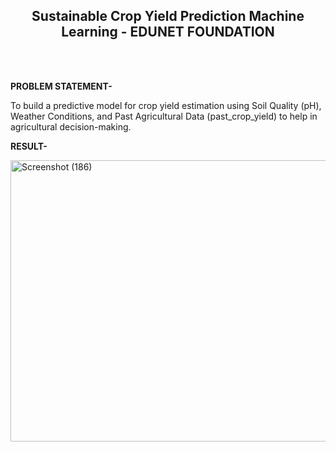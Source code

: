 <br><br>
<h2 align="center"><b>Sustainable Crop Yield Prediction Machine Learning - EDUNET FOUNDATION</b></h2>
<br><br>

<b>PROBLEM STATEMENT-</b>

To build a predictive model for crop yield estimation using Soil Quality (pH), Weather Conditions, and Past Agricultural Data (past_crop_yield) to help in agricultural decision-making.

<b>RESULT-</b>

<img width="800" height="450" alt="Screenshot (186)" src="https://github.com/user-attachments/assets/9cd5da1e-e235-4c38-980e-04e4d29d35ef" />

